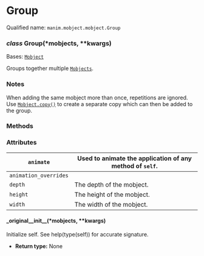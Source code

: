 # Group

Qualified name: `manim.mobject.mobject.Group`

### *class* Group(\*mobjects, \*\*kwargs)

Bases: [`Mobject`](manim.mobject.mobject.Mobject.md#manim.mobject.mobject.Mobject)

Groups together multiple [`Mobjects`](manim.mobject.mobject.Mobject.md#manim.mobject.mobject.Mobject).

### Notes

When adding the same mobject more than once, repetitions are ignored.
Use [`Mobject.copy()`](manim.mobject.mobject.Mobject.md#manim.mobject.mobject.Mobject.copy) to create a separate copy which can then
be added to the group.

### Methods

### Attributes

| `animate`             | Used to animate the application of any method of `self`.   |
|-----------------------|------------------------------------------------------------|
| `animation_overrides` |                                                            |
| `depth`               | The depth of the mobject.                                  |
| `height`              | The height of the mobject.                                 |
| `width`               | The width of the mobject.                                  |

#### \_original_\_init_\_(\*mobjects, \*\*kwargs)

Initialize self.  See help(type(self)) for accurate signature.

* **Return type:**
  None
